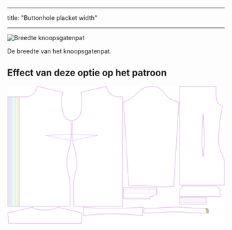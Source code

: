 - - -
title: "Buttonhole placket width"
- - -

![Breedte knoopsgatenpat](buttonholeplacketwidth.svg)

De breedte van het knoopsgatenpat.

## Effect van deze optie op het patroon

![Deze afbeelding toont het effect van deze optie door meerdere varianten die een andere waarde hebben voor deze optie te vervangen](simone_buttonholeplacketwidth_sample.svg "Effect of this option on the pattern")

